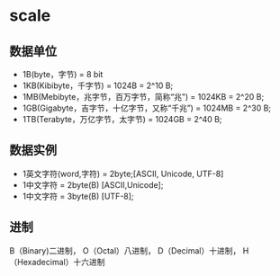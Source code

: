 # scale

## 数据单位
- 1B(byte，字节) = 8 bit
- 1KB(Kibibyte，千字节) = 1024B = 2^10 B;
- 1MB(Mebibyte，兆字节，百万字节，简称“兆”) = 1024KB = 2^20 B;
- 1GB(Gigabyte，吉字节，十亿字节，又称“千兆”) = 1024MB = 2^30 B;
- 1TB(Terabyte，万亿字节，太字节) = 1024GB = 2^40 B;

## 数据实例
- 1英文字符(word,字符) = 2byte;[ASCII, Unicode, UTF-8]
- 1中文字符 = 2byte(B) [ASCII,Unicode];
- 1中文字符 = 3byte(B) [UTF-8];

## 进制
B（Binary)二进制，
O（Octal）八进制， 
D（Decimal）十进制，
H（Hexadecimal）十六进制